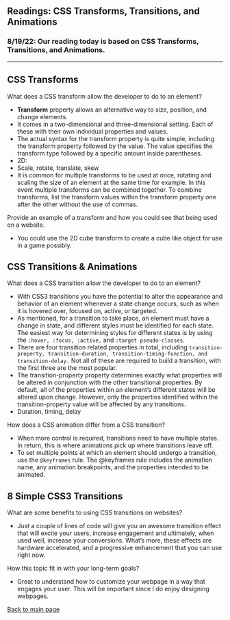 ## Readings: CSS Transforms, Transitions, and Animations

### 8/19/22: Our reading today is based on CSS Transforms, Transitions, and Animations. 
---

## CSS Transforms

What does a CSS transform allow the developer to do to an element?
- **Transform** property allows an alternative way to size, position, and change elements. 
- It comes in a two-dimensional and three-dimensional setting. Each of these with their own individual properties and values. 
-  The actual syntax for the transform property is quite simple, including the transform property followed by the value. The value specifies the transform type followed by a specific amount inside parentheses.
- 2D:
- Scale, rotate, translate, skew
- It is common for multiple transforms to be used at once, rotating and scaling the size of an element at the same time for example. In this event multiple transforms can be combined together. To combine transforms, list the transform values within the transform property one after the other without the use of commas.

Provide an example of a transform and how you could see that being used on a website.
- You could use the 2D cube transform to create a cube like object for use in a game possibly. 

## CSS Transitions & Animations

What does a CSS transition allow the developer to do to an element?
- With CSS3 transitions you have the potential to alter the appearance and behavior of an element whenever a state change occurs, such as when it is hovered over, focused on, active, or targeted.
- As mentioned, for a transition to take place, an element must have a change in state, and different styles must be identified for each state. The easiest way for determining styles for different states is by using the `:hover, :focus, :active,` and `:target pseudo-classes`.
- There are four transition related properties in total, including `transition-property, transition-duration, transition-timing-function, and transition-delay.` Not all of these are required to build a transition, with the first three are the most popular.
- The transition-property property determines exactly what properties will be altered in conjunction with the other transitional properties. By default, all of the properties within an element’s different states will be altered upon change. However, only the properties identified within the transition-property value will be affected by any transitions.
- Duration, timing, delay 


How does a CSS animation differ from a CSS transition?
- When more control is required, transitions need to have multiple states. In return, this is where animations pick up where transitions leave off.
- To set multiple points at which an element should undergo a transition, use the `@keyframes` rule. The @keyframes rule includes the animation name, any animation breakpoints, and the properties intended to be animated.


## 8 Simple CSS3 Transitions 

What are some benefits to using CSS transitions on websites?
- Just a couple of lines of code will give you an awesome transition effect that will excite your users, increase engagement and ultimately, when used well, increase your conversions. What’s more, these effects are hardware accelerated, and a progressive enhancement that you can use right now.

How this topic fit in with your long-term goals?
- Great to understand how to customize your webpage in a way that engages your user. This will be important since I do enjoy designing webpages. 

[Back to main page](README.md)